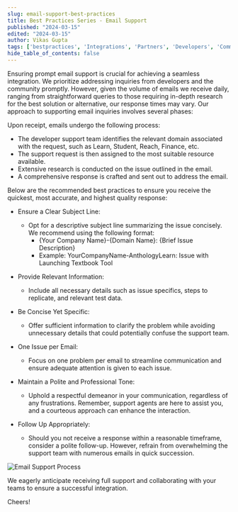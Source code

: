 ```yaml
---
slug: email-support-best-practices
title: Best Practices Series - Email Support
published: "2024-03-15"
edited: "2024-03-15"
author: Vikas Gupta
tags: ['bestpractices', 'Integrations', 'Partners', 'Developers', 'Community']
hide_table_of_contents: false
---
```



Ensuring prompt email support is crucial for achieving a seamless integration. We prioritize addressing inquiries from developers and the community promptly. However, given the volume of emails we receive daily, ranging from straightforward queries to those requiring in-depth research for the best solution or alternative, our response times may vary. Our approach to supporting email inquiries involves several phases:

Upon receipt, emails undergo the following process:

* The developer support team identifies the relevant domain associated with the request, such as Learn, Student, Reach, Finance, etc.
* The support request is then assigned to the most suitable resource available.
* Extensive research is conducted on the issue outlined in the email.
* A comprehensive response is crafted and sent out to address the email.

Below are the recommended best practices to ensure you receive the quickest, most accurate, and highest quality response:

* Ensure a Clear Subject Line:

  * Opt for a descriptive subject line summarizing the issue concisely. We recommend using the following format:
    * {Your Company Name}-{Domain Name}: {Brief Issue Description}
    * Example: YourCompanyName-AnthologyLearn: Issue with Launching Textbook Tool

* Provide Relevant Information:

  * Include all necessary details such as issue specifics, steps to replicate, and relevant test data.
* Be Concise Yet Specific:

  * Offer sufficient information to clarify the problem while avoiding unnecessary details that could potentially confuse the support team.
* One Issue per Email:

  * Focus on one problem per email to streamline communication and ensure adequate attention is given to each issue.
* Maintain a Polite and Professional Tone:

  * Uphold a respectful demeanor in your communication, regardless of any frustrations. Remember, support agents are here to assist you, and a courteous approach can enhance the interaction.
* Follow Up Appropriately:

  * Should you not receive a response within a reasonable timeframe, consider a polite follow-up. However, refrain from overwhelming the support team with numerous emails in quick succession.



![Email Support Process](/assets/img/emailsupportprocess.png?raw=true)

We eagerly anticipate receiving full support and collaborating with your teams to ensure a successful integration.


Cheers!
<AuthorBox frontMatter={frontMatter}/>